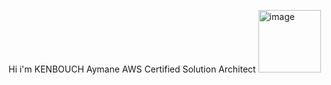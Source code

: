 Hi i'm KENBOUCH Aymane
AWS Certified  Solution Architect 
<img width="100" height="100" alt="image" src="https://github.com/user-attachments/assets/2f94a836-761c-492d-b58e-4edf8bd484fb" />

